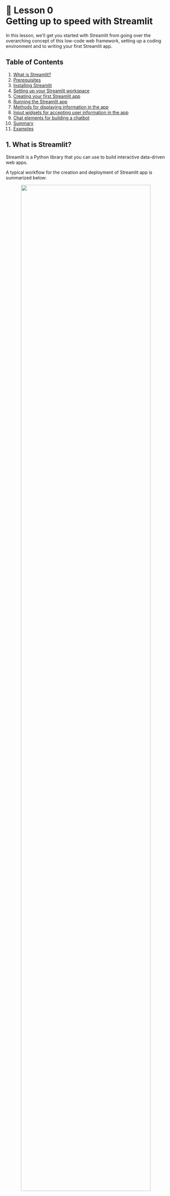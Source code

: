 # 📖 Lesson 0 <br> Getting up to speed with Streamlit

In this lesson, we'll get you started with Streamlit from going over the overarching concept of this low-code web framework, setting up a coding environment and to writing your first Streamlit app.

## Table of Contents
1. [What is Streamlit?](#1-what-is-streamlit)
2. [Prerequisites](#2-prerequisites)
3. [Installing Streamlit](#3-installing-streamlit)
4. [Setting up your Streamlit workspace](#4-setting-up-your-streamlit-workspace)
5. [Creating your first Streamlit app](#5-creating-your-first-streamlit-app)
6. [Running the Streamlit app](#6-running-the-streamlit-app)
7. [Methods for displaying information in the app](#7-methods-for-displaying-information-in-the-app)
8. [Input widgets for accepting user information in the app](#8-input-widgets-for-accepting-user-information-in-the-app)
9. [Chat elements for building a chatbot](#9-chat-elements-for-building-a-chatbot)
10. [Summary](#summary)
11. [Examples](#examples)

## 1. What is Streamlit?

Streamlit is a Python library that you can use to build interactive data-driven web apps.

A typical workflow for the creation and deployment of Streamlit app is summarized below:

<p align="center">
   <img src="../img/lesson-0-streamlit-workflow.png" width="90%">
</p>

1. **Collect requirements** - In this phase, we want to make a list of the desirable features and capabilities that we want our web app to do.
2. **Code** - Next, we'll do the actual coding of the web app with the Streamlit library.
3. **Repo** - Once the code is complete, we can Git push (*i.e.* upload) it to a GitHub repo where app files are stored and used in a subsequent deployment phase. 
4. **Cloud** - To share our Streamlit apps publicly, we're going to deploy the app on the cloud using a platform such as [Streamlit Community Cloud](https://streamlit.io/cloud). In a few clicks of the mouse, one can go from app files stored on the GitHub repo to a deployed app.
5. **App** - Streamlit app can be easily shared via the deployed URL in the format of https://<subdomain>.streamlit.app/ where `subdomain` refers to the unique identifier that can either be automatically generated by the server as a long form URL (*e.g.* https://dataprofessor-st-matplotlib-line-plot-streamlit-app-2a0abu.streamlit.app/) or explicitly renamed to a shorter and easy to remember one (*e.g.* https://chanin.streamlit.app/).

## 2. Prerequisites

Here's what you need to use Streamlit:
- Have basic Python knowledge.
- Write scripts to perform specific tasks (like taking several Excel files as input and combining them into one).
- Build and grow the Streamlit app line by line instead of starting with a predefined layout (it takes only a few lines of code).
If you can do all this, congratulations! You're ready to plunge into the world of Streamlit.

## 3. Installing Streamlit

If you already have an existing Python coding environment, Streamlit can be installed using `pip` as shown below:

```
pip install streamlit
```

## 4. Setting up your Streamlit workspace

It is typically good practice to house the Streamlit app in their own dedicated conda environment. This way the library dependencies don’t get entangled with other Python libraries used by other apps.

Here, we're going to replicate a Streamlit app from an existing GitHub repo available at https://github.com/dataprofessor/eda-app/.

Particularly, we're going to clone the EDA app from a YouTube tutorial video on [*How to Build an EDA app using Pandas Profiling*](https://youtu.be/p4uohebPuCg).

**Step 1.** Create a conda environment

Create a conda environment called eda:

```
conda create -n eda python=3.8
```

**Step 2.** Activate the eda environment:

```
conda activate eda
```

**Step 3.** To install prerequisite libraries we must first download the requirements.txt file (it contains the library version numbers):

```
wget https://raw.githubusercontent.com/dataprofessor/ydata_profiling/main/requirements.txt
```

**Step 4.** To actually install prerequisite libraries using the requirements.txt file

```
pip install -r requirements.txt
```

Inside the `requirements.txt` file you'll see the following contents:

```
streamlit
pandas
ydata_profiling
streamlit_pandas_profiling
```

**Step 5.** Download and unzip contents from the GitHub repo: https://github.com/dataprofessor/ydata_profiling/archive/main.zip

**Step 6.** Launch the app:

```
streamlit run app.py
```

You’ll see the web app browser pop up:

<p align="center">
  <img src="../img/lesson-0-EDA-app.png" width="90%">
</p>

The functionality of this EDA app leverages the capabilities of pandas-profiling. Let's take a look at the app in action:

<p align="center">
   <img src="../img/lesson-0-EDA-app-screencast.gif" width="90%">
</p>

Congratulations! You now know how to clone a Streamlit app from a GitHub repo, setup a dedicated conda environment, and successfully launch the app!

## 5. Creating your first Streamlit app

Before we get into the nuts and bolts of the Streamlit library, let's take a hands-on approach for learning how to use Streamlit. Particularly, creating a simple **Hello world app** would probably be an expected rite of passage to learning Streamlit!

It's not as difficult as you may think. In fact, it takes only 2 lines of code to do just that!

```Python
import streamlit as st
st.write('Hello world!')
```

Click on the **See code explanation** toggle button to reveal the explanatory text:

<details>
<summary><i>See code explanation</i></summary>

Here's a line-by-line breakdown of the code:
  1. Import the `streamlit` library as `st` (so that we can later refer to `streamlit` literally as `st` instead of having to type the full word `streamlit`.
  2. Use `st.write` to write a text output and inside the `st.write` command we use the `'Hello world!'` string as the input argument.
</details>

## 6. Running the Streamlit app

Locally, you can run the newly created Streamlit app by launching a command-line terminal and enter the following:

```
streamlit run streamlit_app.py
```

where `streamlit_app.py` is the Streamlit app that you've just created.



## 7. Output widgets for displaying information in the app

Now that we know how to create your first Streamlit app and get it up and running, it's now time to explore how we can display information in the app.

In the Streamlit Documentation page, the [Text elements](https://docs.streamlit.io/library/api-reference/text) and [Write and magic](https://docs.streamlit.io/library/api-reference/write-magic) pages provide several ways in which information can be displayed. 

Here's a list of methods for displaying information in app:
- [`st.title()`](https://docs.streamlit.io/library/api-reference/text/st.title) - Display the app's title.
- [`st.header()`](https://docs.streamlit.io/library/api-reference/text/st.header) - Display text as a section header
- [`st.subheader()`](https://docs.streamlit.io/library/api-reference/text/st.subheader) - Display text as a sub-section header
- [`st.write()`](https://docs.streamlit.io/library/api-reference/text/st.write) - Can both display text and write arguments to the app.
- [`st.markdown()`](https://docs.streamlit.io/library/api-reference/text/st.markdown) - Display text in Markdown format
- [`st.text()`](https://docs.streamlit.io/library/api-reference/text/st.text) - Display fixed width and pre-formatted text
- [`st.code()`](https://docs.streamlit.io/library/api-reference/text/st.code) - Display code that can be copied
- [`st.caption()`](https://docs.streamlit.io/library/api-reference/text/st.caption) - Display small caption text
- [`st.latex()`](https://docs.streamlit.io/library/api-reference/text/st.latex) - Display LaTeX expressions

Proceed to **Project 0** to see how to use these widgets in a Streamlit app.

## 8. Input widgets for accepting user information in the app

A great part about building data-driven apps is the ability to take in user input via various widgets, for example, sliders, text input, number input, color selector, etc. Such widget input can then be used to set model parameters, assign values to function parameters, and so much more.

Here's a list of common input widgets that I typically use:
- [`st.text_input()`](https://docs.streamlit.io/library/api-reference/text/st.text_input) - Displays a single-line text input widget
- [`st.number_input()`](https://docs.streamlit.io/library/api-reference/text/st.number_input) - Displays a number input widget
- [`st.selectbox()`](https://docs.streamlit.io/library/api-reference/text/st.selectbox) - Displays a drop-down selection widget
- [`st.multiselect()`](https://docs.streamlit.io/library/api-reference/text/st.multiselect) - Displays a multi-selection widget
- [`st.slider()`](https://docs.streamlit.io/library/api-reference/text/st.slider) - Displays either a single-value slider or a range slider
- [`st.file_uploader()`](https://docs.streamlit.io/library/api-reference/text/st.file_uploader) - Displays a file upload widget
- [`st.button()`](https://docs.streamlit.io/library/api-reference/text/st.button) - Displays a button widget
- [`st.download_button()`](https://docs.streamlit.io/library/api-reference/text/st.download_button) - Displays a download button widget

Note: It should be mentioned that aside from those listed above, there are several more input widgets from which you can use. More information on the [Input widgets](https://docs.streamlit.io/library/api-reference/widgets) Docs page.

Proceed to **Project 0** to see how to use these widgets in a Streamlit app.

## 9. Chat elements for building a chatbot

Streamlit currently provides 3 chat elements widgets (more info in the [Chat elements](https://docs.streamlit.io/library/api-reference/chat) Docs page) that is designed for you to use in conjunction with one another, for example, in building a chatbot (or you can also use them separately).

Here's a list of the chat elements:
- [`st.chat_input()`](https://docs.streamlit.io/library/api-reference/chat/st.chat_input) - Displays a chat input widget
- [`st.chat_message()`](https://docs.streamlit.io/library/api-reference/chat/st.chat_message) - Inserts a chat message container for displaying LLM generated responses
- [`st.status()`](https://docs.streamlit.io/library/api-reference/status/st.status) - Inserts a status container for display output from long-running tasks

Proceed to **Project 0** to see how to use these widgets in a Streamlit app.

## Summary

In this lesson, we're introduced to Streamlit along with how to setup a computing environment as well as creating our first Streamlit app.

[//]: # 
